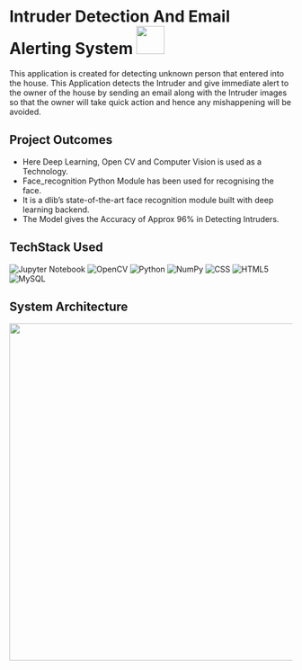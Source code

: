 # Intruder Detection And Email Alerting System <img src="https://user-images.githubusercontent.com/72980929/180616375-507c3739-82eb-457c-a181-fde61b11d494.png" width="50">


This application is created for detecting unknown person that entered into the house. This Application detects the Intruder and give immediate alert to the owner of the house by 
sending an email along with the Intruder images so that the owner will take quick action and hence any mishappening will be avoided.

## Project Outcomes
- Here Deep Learning, Open CV and Computer Vision is used as a Technology.
- Face_recognition Python Module has been used for recognising the face.
- It is a dlib’s state-of-the-art face recognition module built with deep learning backend.
- The Model gives the Accuracy of Approx 96% in Detecting Intruders.

## TechStack Used
![Jupyter Notebook](https://img.shields.io/badge/jupyter-%23FA0F00.svg?style=for-the-badge&logo=jupyter&logoColor=white)
![OpenCV](https://img.shields.io/badge/opencv-%23white.svg?style=for-the-badge&logo=opencv&logoColor=white)
![Python](https://img.shields.io/badge/python-3670A0?style=for-the-badge&logo=python&logoColor=ffdd54)
![NumPy](https://img.shields.io/badge/numpy-%23013243.svg?style=for-the-badge&logo=numpy&logoColor=white)
![CSS](https://img.shields.io/badge/CSS-%23D00000?&style=for-the-badge&logo=css3&logoColor=white)
![HTML5](https://img.shields.io/badge/html5-%23E34F26.svg?style=for-the-badge&logo=html5&logoColor=white)
![MySQL](https://img.shields.io/badge/mysql-%2300f.svg?style=for-the-badge&logo=mysql&logoColor=white)

## System Architecture
<center><img src="https://user-images.githubusercontent.com/72980929/180616064-cf5793eb-593a-446d-88de-212b28cefff0.png" height="600" width="600"></center>





